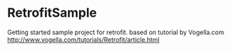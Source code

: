 # RetrofitSample
Getting started sample project for retrofit. based on tutorial by Vogella.com
http://www.vogella.com/tutorials/Retrofit/article.html
